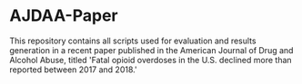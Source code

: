 # AJDAA-Paper
This repository contains all scripts used for evaluation and results generation in a recent paper published in the American Journal of Drug and Alcohol Abuse, titled 'Fatal opioid overdoses in the U.S. declined more than reported between 2017 and 2018.'
